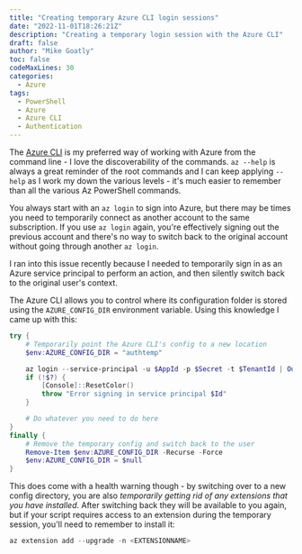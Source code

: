 ```yaml
---
title: "Creating temporary Azure CLI login sessions"
date: "2022-11-01T18:26:21Z" 
description: "Creating a temporary login session with the Azure CLI"
draft: false 
author: "Mike Goatly"
toc: false 
codeMaxLines: 30
categories:
  - Azure
tags:
  - PowerShell
  - Azure
  - Azure CLI
  - Authentication
---
```


The [Azure CLI](https://learn.microsoft.com/en-us/cli/azure/) is my preferred way of working with Azure from the command line - I love the 
discoverability of the commands. `az --help` is always a great reminder of the root commands and I can keep applying `--help` as I work my down
the various levels - it's much easier to remember than all the various Az PowerShell commands.

You always start with an `az login` to sign into Azure, but there may be times you need to temporarily connect as another account to the 
same subscription. If you use `az login` again, you're effectively signing out the previous account and
there's no way to switch back to the original account without going through another `az login`.

I ran into this issue recently because I needed to temporarily sign in as an Azure service principal to perform an action, and then silently
switch back to the original user's context.

The Azure CLI allows you to control where its configuration folder is stored using the `AZURE_CONFIG_DIR` environment
variable. Using this knowledge I came up with this:

``` powershell
try {
    # Temporarily point the Azure CLI's config to a new location
    $env:AZURE_CONFIG_DIR = "authtemp"

    az login --service-principal -u $AppId -p $Secret -t $TenantId | Out-Null
    if (!$?) {
        [Console]::ResetColor()
        throw "Error signing in service principal $Id"
    }

    # Do whatever you need to do here
}
finally {
    # Remove the temporary config and switch back to the user
    Remove-Item $env:AZURE_CONFIG_DIR -Recurse -Force
    $env:AZURE_CONFIG_DIR = $null
}
```

This does come with a health warning though - by switching over to a new config directory, you are also *temporarily getting rid of any
extensions that you have installed*. After switching back they will be available to you again, but if your script requires
access to an extension during the temporary session, you'll need to remember to install it:

``` powershell
az extension add --upgrade -n <EXTENSIONNAME>
```
